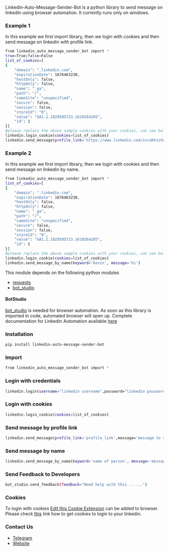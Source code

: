 Linkedin-Auto-Message-Sender-Bot is a python library to send message on linkedin using browser automation. 
It currently runs only on windows.

### Example 1
In this example we first import library, then we login with cookies and then send message on linkedin with profile link.
```sh
from linkedin_auto_message_sender_bot import *
true=True;false=False
list_of_cookies=[
{
    "domain": ".linkedin.com",
    "expirationDate": 1676463230,
    "hostOnly": false,
    "httpOnly": false,
    "name": "_ga",
    "path": "/",
    "sameSite": "unspecified",
    "secure": false,
    "session": false,
    "storeId": "0",
    "value": "GA1.2.1029585723.1610264105",
    "id": 1
}]
#please replace the above sample cookies with your cookies, can see below link of how to fetch cookies
linkedin.login_cookie(cookies=list_of_cookies)
linkedin.send_message(profile_link='https://www.linkedin.com/in/abhishek-chaudhary-/', message='Hi')
```

### Example 2
In this example we first import library, then we login with cookies and then send message on linkedin by name.
```sh
from linkedin_auto_message_sender_bot import *
list_of_cookies=[
{
    "domain": ".linkedin.com",
    "expirationDate": 1676463230,
    "hostOnly": false,
    "httpOnly": false,
    "name": "_ga",
    "path": "/",
    "sameSite": "unspecified",
    "secure": false,
    "session": false,
    "storeId": "0",
    "value": "GA1.2.1029585723.1610264105",
    "id": 1
}]
#please replace the above sample cookies with your cookies, can see below link of how to fetch cookies
linkedin.login_cookie(cookies=list_of_cookies)
linkedin.send_message_by_name(keyword='Kevin', message='hi')
```

This module depends on the following python modules
* [requests](https://pypi.org/project/requests/)
* [bot_studio](https://pypi.org/project/bot_studio/)

#### BotStudio
[bot_studio](https://pypi.org/project/bot_studio/) is needed for browser automation. As soon as this library is imported in code, automated browser will open up. Complete documentation for Linkedin Automation available [here](https://linkedin-api.datakund.com/en/latest/)

### Installation

```sh
pip install linkedin-auto-message-sender-bot
```

### Import
```sh
from linkedin_auto_message_sender_bot import *
```

### Login with credentials
```sh
linkedin.login(username="linkedin username",password="linkedin password")
```

### Login with cookies
```sh
linkedin.login_cookie(cookies=list_of_cookies)
```

### Send message by profile link
```sh
linkedin.send_message(profile_link='profile_link',message='message to send')
```

### Send message by name
```sh
linkedin.send_message_by_name(keyword='name of person', message='message to send')
```

### Send Feedback to Developers
```sh
bot_studio.send_feedback(feedback="Need help with this ......")
```

### Cookies
To login with cookies [Edit this Cookie Extension](https://chrome.google.com/webstore/detail/editthiscookie/fngmhnnpilhplaeedifhccceomclgfbg?hl=en) can be added to browser. Please check [this](https://abhishek-chaudhary.medium.com/how-to-get-cookies-of-any-website-from-browser-22b3d6348ed2) link how to get cookies to login to your linkedin.

### Contact Us
* [Telegram](https://t.me/datakund)
* [Website](https://datakund.com)

